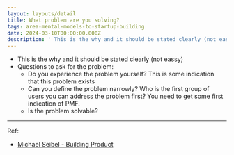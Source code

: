 ```yaml
---
layout: layouts/detail
title: What problem are you solving?
tags: area-mental-models-to-startup-building
date: 2024-03-10T00:00:00.000Z
description: ' This is the why and it should be stated clearly (not eassy) Questions to ask for the problem: Do you experience the problem yourself? This is some in... '
---
```

* This is the why and it should be stated clearly (not eassy)
* Questions to ask for the problem:
  * Do you experience the problem yourself? This is some indication that this problem exists
  * Can you define the problem narrowly? Who is the first group of users you can address the problem first? You need to get some first indication of PMF.
  * Is the problem solvable?

---

Ref:
* [Michael Seibel - Building Product](https://www.youtube.com/watch?v=C27RVio2rOs)
